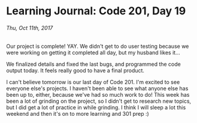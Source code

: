 # Learning Journal: Code 201, Day 19
###### Thu, Oct 11th, 2017

Our project is complete! YAY. We didn't get to do user testing because we were working on getting it completed all day, but my husband likes it...

We finalized details and fixed the last bugs, and programmed the code output today. It feels really good to have a final product.

I can't believe tomorrow is our last day of Code 201. I'm excited to see everyone else's projects. I haven't been able to see what anyone else has been up to, either, because we've had so much work to do! This week has been a lot of grinding on the project, so I didn't get to research new topics, but I did get a lot of practice in while grinding. I think I will sleep a lot this weekend and then it's on to more learning and 301 prep :)
